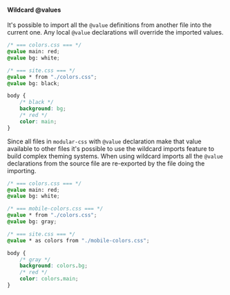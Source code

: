 #### Wildcard @values

It's possible to import all the `@value` definitions from another file into the current one. Any local `@value` declarations will override the imported values.

```css
/* === colors.css === */
@value main: red;
@value bg: white;

/* === site.css === */
@value * from "./colors.css";
@value bg: black;

body {
    /* black */
    background: bg;
    /* red */
    color: main;
}
```

Since all files in `modular-css` with `@value` declaration make that value available to other files it's possible to use the wildcard imports feature to build complex theming systems. When using wildcard imports all the `@value` declarations from the source file are re-exported by the file doing the importing.

```css
/* === colors.css === */
@value main: red;
@value bg: white;

/* === mobile-colors.css === */
@value * from "./colors.css";
@value bg: gray;

/* === site.css === */
@value * as colors from "./mobile-colors.css";

body {
    /* gray */
    background: colors.bg;
    /* red */
    color: colors.main;
}
```
